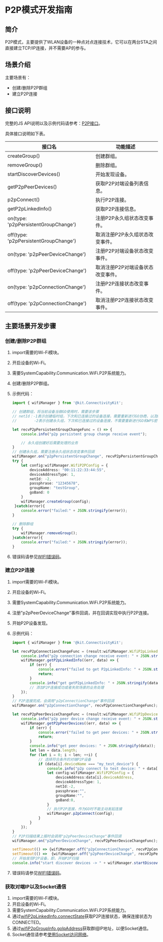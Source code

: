 # P2P模式开发指南

<!--Kit: Connectivity Kit-->	
<!--Subsystem: Communication-->	
<!--Owner: @qq_43802146-->	
<!--Designer: @qq_43802146-->	
<!--Tester: @furryfurry123-->	
<!--Adviser: @zhang_yixin13-->
## 简介
P2P模式，主要提供了WLAN设备的一种点对点连接技术，它可以在两台STA之间直接建立TCP/IP连接，并不需要AP的参与。

## 场景介绍
主要场景有：

- 创建/删除P2P群组
- 建立P2P连接

## 接口说明

完整的JS API说明以及示例代码请参考：[P2P接口](../../reference/apis-connectivity-kit/js-apis-wifiManager.md)。

具体接口说明如下表。

| 接口名 | 功能描述 |
| -------- | -------- |
| createGroup() | 创建群组。 |
| removeGroup() | 删除群组。 |
| startDiscoverDevices()  | 开始发现设备。 |
| getP2pPeerDevices() | 获取P2P对端设备列表信息。 |
| p2pConnect() | 执行P2P连接。 |
| getP2pLinkedInfo() | 获取P2P连接信息。 |
| on(type: 'p2pPersistentGroupChange') | 注册P2P永久组状态改变事件。 |
| off(type: 'p2pPersistentGroupChange') | 取消注册P2P永久组状态改变事件。 |
| on(type: 'p2pPeerDeviceChange') | 注册P2P对端设备状态改变事件。 |
| off(type: 'p2pPeerDeviceChange') | 取消注册P2P对端设备状态改变事件。 |
| on(type: 'p2pConnectionChange') | 注册P2P连接状态改变事件。 |
| off(type: 'p2pConnectionChange') | 取消注册P2P连接状态改变事件。 |

## 主要场景开发步骤

### 创建/删除P2P群组
1. import需要的Wi-Fi模块。
2. 开启设备的Wi-Fi。
3. 需要SystemCapability.Communication.WiFi.P2P系统能力。
4. 创建/删除P2P群组。
5. 示例代码：

   ```ts
   import { wifiManager } from '@kit.ConnectivityKit';

   // 创建群组，将当前设备当做GO使用时，需要该步骤
   // netId：-1表示创建临时组，下次和已连接过的设备连接，需要重新进行GO协商，以及WPS密钥协商;
   //        -2表示创建永久组，下次和已连接过的设备连接，不需要重新进行GO和WPS密钥协商;

   let recvP2pPersistentGroupChangeFunc = () => {
	   console.info("p2p persistent group change receive event");

	   // 永久组创建好后需要处理的业务
   }
   // 创建永久组，需要注册永久组状态改变事件回调
   wifiManager.on("p2pPersistentGroupChange", recvP2pPersistentGroupChangeFunc);
   try {
	   let config:wifiManager.WifiP2PConfig = {
		   deviceAddress: "00:11:22:33:44:55",
		   deviceAddressType: 1,
		   netId: -2,
		   passphrase: "12345678",
		   groupName: "testGroup",
		   goBand: 0
	   }
	   wifiManager.createGroup(config);	
    }catch(error){
	   console.error("failed:" + JSON.stringify(error));
   }
    
   // 删除群组
   try {
	   wifiManager.removeGroup();	
   }catch(error){
	   console.error("failed:" + JSON.stringify(error));
   }
   ```

6. 错误码请参见[WIFI错误码](../../reference/apis-connectivity-kit/errorcode-wifi.md)。

### 建立P2P连接
1. import需要的Wi-Fi模块。
2. 开启设备的Wi-Fi。
3. 需要SystemCapability.Communication.WiFi.P2P系统能力。
4. 注册"p2pPeerDeviceChange"事件回调，并在回调实现中执行P2P连接。
5. 开始P2P设备发现。
6. 示例代码：

   ```ts
   import { wifiManager } from '@kit.ConnectivityKit';

   let recvP2pConnectionChangeFunc = (result:wifiManager.WifiP2pLinkedInfo) => {
	   console.info("p2p connection change receive event: " + JSON.stringify(result));
	   wifiManager.getP2pLinkedInfo((err, data) => {
		   if (err) {
			   console.error("failed to get P2pLinkedInfo: " + JSON.stringify(err));
			   return;
		   }
		   console.info("get getP2pLinkedInfo: " + JSON.stringify(data));
		   // 添加P2P连接成功或者失败场景的业务处理
	   });
   }
   // P2P连接完成，会调用"p2pConnectionChange"事件回调
   wifiManager.on("p2pConnectionChange", recvP2pConnectionChangeFunc);

   let recvP2pPeerDeviceChangeFunc = (result:wifiManager.WifiP2pDevice[]) => {
	   console.info("p2p peer device change receive event: " + JSON.stringify(result));
	   wifiManager.getP2pPeerDevices((err, data) => {
		   if (err) {
			   console.error("failed to get peer devices: " + JSON.stringify(err));
			   return;
		   }
		   console.info("get peer devices: " + JSON.stringify(data));
		   let len = data.length;
		   for (let i = 0; i < len; ++i) {
			   // 选择符合条件的对端P2P设备
			   if (data[i].deviceName === "my_test_device") {
				   console.info("p2p connect to test device: " + data[i].deviceAddress);
				   let config:wifiManager.WifiP2PConfig = {
					   deviceAddress:data[i].deviceAddress,
					   deviceAddressType: 1,
					   netId:-2,
					   passphrase:"",
					   groupName:"",
				 	   goBand:0,
				   }
				   // 执行P2P连接，作为GO时不能主动发起连接
				   wifiManager.p2pConnect(config);
			   }
		   }
	   });
   }
   // P2P扫描结果上报时会调用"p2pPeerDeviceChange"事件回调
   wifiManager.on("p2pPeerDeviceChange", recvP2pPeerDeviceChangeFunc);

   setTimeout(() => {wifiManager.off("p2pConnectionChange", recvP2pConnectionChangeFunc);}, 125 * 1000);
   setTimeout(() =>  {wifiManager.off("p2pPeerDeviceChange", recvP2pPeerDeviceChangeFunc);}, 125 * 1000);
   // 开始发现P2P设备，即，开始P2P扫描
   console.info("start discover devices -> " + wifiManager.startDiscoverDevices());
   ```

7. 错误码请参见[WIFI错误码](../../reference/apis-connectivity-kit/errorcode-wifi.md)。

### 获取对端IP以及Socket通信
1. import需要的Wi-Fi模块。
2. 开启设备的Wi-Fi。
3. 需要SystemCapability.Communication.WiFi.P2P系统能力。
4. 通过[wifiP2pLinkedInfo.connectState](../../reference/apis-connectivity-kit/js-apis-wifiManager.md#p2pconnectstate9)获取P2P连接状态，确保连接状态为CONNECTED。
5. 通过[wifiP2pGroupInfo.goIpAddress](../../reference/apis-connectivity-kit/js-apis-wifiManager.md#wifip2pgroupinfo9)获取群组IP地址，以便Socket通信。
6. Socket通信请参考[使用Socket访问网络](../../../application-dev/network/socket-connection.md)。
